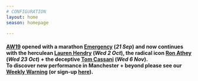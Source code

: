 ```yaml
---
# CONFIGURATION
layout: home
season: homepage

---
```

#### [AW19](/current/2019-autumnwinter) opened with a marathon [Emergency](/current/2019-emergency) (*21 Sep*) and now continues with the herculean [Lauren Hendry](/current/2019-autumnwinter/hendry) (*Wed 2 Oct*), the radical icon [Ron Athey](/current/2019-autumnwinter/athey) (*Wed 23 Oct*) + the deceptive [Tom Cassani](/current/2019-autumnwinter/cassani) (*Wed 6 Nov*).<br>To discover new performance in Manchester + beyond please see our <a href="http://wordofwarning.posthaven.com" target="_blank">Weekly Warning</a> (or sign-up <a href="http://eepurl.com/i_Odb" target="_blank">here</a>).
